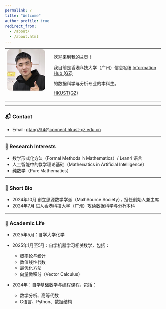 ```yaml
---
permalink: /
title: "Welcome"
author_profile: true
redirect_from:
  - /about/
  - /about.html
---
```


<table>
  <tr>
    <td style="vertical-align: top; padding-right: 20px;">
      <img src="/images/avatar.png" alt="My photo" style="width: 150px; border-radius: 10px;">
    </td>
    <td style="vertical-align: top;">
      <p>欢迎来到我的主页！</p>
      <p>
        我目前是香港科技大学（广州）信息枢纽
        <a href="https://www.hkust-gz.edu.cn/academics/hubs-and-thrust-areas/information-hub/" target="_blank">Information Hub (GZ)</a>
      <p>
      <p>的数据科学与分析专业的本科生。<p>
      <p>
        <a href="https://www.hkust-gz.edu.cn/" target="_blank">HKUST(GZ)</a>
      </p>
    </td>
  </tr>
</table>


---


### 📬 Contact
- Email: gtang794@connect.hkust-gz.edu.cn

---

### 🔬 Research Interests

- 数学形式化方法（Formal Methods in Mathematics）/ Lean4 语言
- 人工智能中的数学理论基础（Mathematics in Artificial Intelligence）
- 纯数学（Pure Mathematics）

---

### 👤 Short Bio

- 2024年10月 创立思源数学学派（MathSource Society），担任创始人兼主席  
- 2024年7月 进入香港科技大学（广州）攻读数据科学与分析本科  

---

### 📘 Academic Life
- 2025年5月：自学大学化学
 
- 2025年1月至5月：自学机器学习相关数学，包括：
  - 概率论与统计
  - 数值线性代数
  - 最优化方法
  - 向量微积分（Vector Calculus）

- 2024年：自学基础数学与编程课程，包括：
  - 数学分析、高等代数
  - C语言、Python、数据结构

